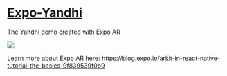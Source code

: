 # [Expo-Yandhi](https://www.instagram.com/p/BoAjxzKFRA_/?taken-by=kanyewest)

The Yandhi demo created with Expo AR

<img src="./demo.gif" style="flex: 1;"  />

Learn more about Expo AR here: https://blog.expo.io/arkit-in-react-native-tutorial-the-basics-9f839539f0b9

